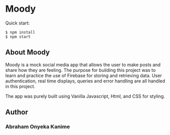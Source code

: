 # Moody

Quick start:

```
$ npm install
$ npm start
````

## About Moody

Moody is a mock social media app that allows the user to make posts and share how they are feeling. The purpose for building this project was to learn and practice the use of Firebase for storing and retrieving data. User authentication, real time displays, queries and error handling are all handled in this project.

The app was purely built using Vanilla Javascript, Html, and CSS for styling.

## Author
### Abraham Onyeka Kanime
